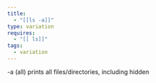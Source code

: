 ```yaml
---
title:
  - "[[ls -a]]"
type: variation
requires:
  - "[[ ls]]"
tags:
  - variation
---
```

-a (all)
prints all files/directories, including hidden